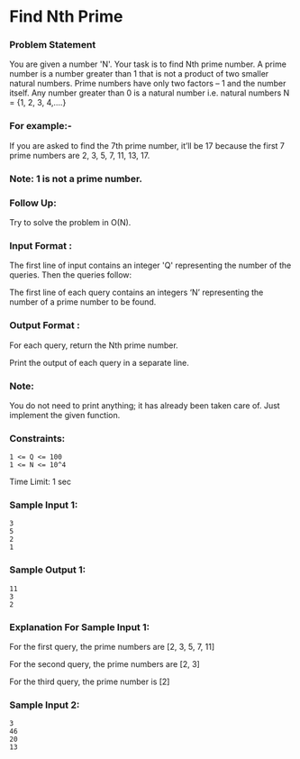 # Find Nth Prime

### Problem Statement

You are given a number 'N'. Your task is to find Nth prime number.
A prime number is a number greater than 1 that is not a product of two smaller natural numbers. Prime numbers have only two factors – 1 and the number itself.
Any number greater than 0 is a natural number i.e. natural numbers N = {1, 2, 3, 4,....}
### For example:-
If you are asked to find the 7th prime number, it’ll be 17 because the first 7 prime numbers are 2, 3, 5, 7, 11, 13, 17.
### Note: 1 is not a prime number.
### Follow Up:
Try to solve the problem in O(N).
### Input Format :
The first line of input contains an integer 'Q' representing the number of the queries. Then the queries follow:

The first line of each query contains an integers ‘N’ representing the number of a prime number to be found.
### Output Format :
For each query, return the Nth prime number. 

Print the output of each query in a separate line.
### Note:
You do not need to print anything; it has already been taken care of. Just implement the given function.
### Constraints:
```
1 <= Q <= 100
1 <= N <= 10^4
```
Time Limit: 1 sec
### Sample Input 1:
```
3
5 
2
1
```
### Sample Output 1:
```
11
3
2
```
### Explanation For Sample Input 1:
For the first query, the prime numbers are [2, 3, 5, 7, 11]

For the second query, the prime numbers are [2, 3]

For the third query, the prime number is [2]
### Sample Input 2:
```
3
46
20
13
```

